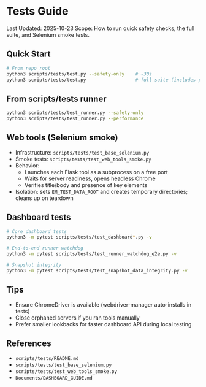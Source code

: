 # Tests Guide

Last Updated: 2025-10-23
Scope: How to run quick safety checks, the full suite, and Selenium smoke tests.

## Quick Start
```bash
# From repo root
python3 scripts/tests/test.py --safety-only    # ~30s
python3 scripts/tests/test.py                  # full suite (includes performance)
```

## From scripts/tests runner
```bash
python3 scripts/tests/test_runner.py --safety-only
python3 scripts/tests/test_runner.py --performance
```

## Web tools (Selenium smoke)
- Infrastructure: `scripts/tests/test_base_selenium.py`
- Smoke tests: `scripts/tests/test_web_tools_smoke.py`
- Behavior:
  - Launches each Flask tool as a subprocess on a free port
  - Waits for server readiness, opens headless Chrome
  - Verifies title/body and presence of key elements
- Isolation: sets `EM_TEST_DATA_ROOT` and creates temporary directories; cleans up on teardown

## Dashboard tests
```bash
# Core dashboard tests
python3 -m pytest scripts/tests/test_dashboard*.py -v

# End-to-end runner watchdog
python3 -m pytest scripts/tests/test_runner_watchdog_e2e.py -v

# Snapshot integrity
python3 -m pytest scripts/tests/test_snapshot_data_integrity.py -v
```

## Tips
- Ensure ChromeDriver is available (webdriver-manager auto-installs in tests)
- Close orphaned servers if you ran tools manually
- Prefer smaller lookbacks for faster dashboard API during local testing

## References
- `scripts/tests/README.md`
- `scripts/tests/test_base_selenium.py`
- `scripts/tests/test_web_tools_smoke.py`
- `Documents/DASHBOARD_GUIDE.md`
